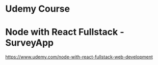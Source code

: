 # Udemy Course

# Node with React Fullstack - SurveyApp

https://www.udemy.com/node-with-react-fullstack-web-development
